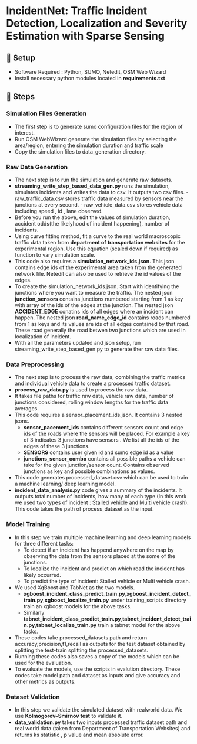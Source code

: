 # IncidentNet: Traffic Incident Detection, Localization and Severity Estimation with Sparse Sensing

## 🚀 Setup
- Software Required : Python, SUMO, Netedit, OSM Web Wizard
- Install necessary python modules located in **requirements.txt**


## 📝 Steps

###  Simulation Files Generation
-   The first step is to generate sumo configuration files for the region of interest.
-   Run OSM WebWizard  generate the simulation files by selecting the area/region, entering the simulation duration and traffic scale
-   Copy the simulation files to data_generation directory.

###  Raw Data Generation
-   The next step is to run the simulation and generate raw datasets.
-   **streaming_write_step_based_data_gen.py** runs the simulation, simulates incidents and writes the data to csv. It outputs two csv files.
        - raw_traffic_data.csv stores traffic data measured by sensors near the junctions at every second.
        - raw_vehicle_data.csv stores vehicle data including speed , id , lane observed.
-   Before you run the above, edit the values of simulation duration, accident odds(the likelyhood of incident happening), number of incidents.
-   Using curve fitting method, fit a curve to the real world macroscopic traffic data taken from **department of transportation websites** for the experimental region. Use this equation (scaled down if required) as function to vary simulation scale.
-   This code also requires a **simulation_network_ids.json**. This json contains edge ids of the experimental area taken from the generated network file. Netedit can also be used to retrieve the id values of the edges.
- To create the simulation_network_ids.json. Start with identifying the junctions where you want to measure the traffic. The nested json **junction_sensors** contains junctions numbered starting from 1 as key with array of the ids of the edges at the junction. The nested json **ACCIDENT_EDGE** conatins ids of all edges where an incident can happen. The nested json **road_name_edge_id** contains roads numbered from 1 as keys and its values are ids of all edges contained by that road. These road generally the road betwen two junctions which are used in localization of incident.
- With all the parameters updated and json setup, run streaming_write_step_based_gen.py to generate ther raw data files.

### Data Preprocessing
-   The next step is to process the raw data, combining the traffic metrics and individual vehicle data to create a processed traffic dataset.
-   **process_raw_data.py** is used to process the raw data.
-   It takes file paths for traffic raw data, vehicle raw data, number of junctions considered, rolling window lengths for the traffic data averages.
-   This code requires a sensor_placement_ids.json. It contains 3 nested jsons.
    - **sensor_pacement_ids** contains different sensors count and edge ids of the roads where the sensors will be placed. For example a key of 3 indicates 3 junctions have sensors . We list all the ids of the edges of these 3 junctions.
    - **SENSORS** contains user given id and sumo edge id as a value
    - **junctions_sensor_combo** contains all possible paths a vehicle can take for the given junction/sensor count. Contains observed junctions as key and possible combinations as values.
-   This code generates processed_dataset.csv which can be used to train a machine learning/ deep learning model.
-   **incident_data_analysis.py** code gives a summary of the incidents. It outputs total number of incidents, how many of each type (In this work we used two types of incident : Stalled vehicle and Multi vehicle crash). This code takes the path of process_dataset as the input.

### Model Training
-   In this step we train multiple machine learning and deep learning models for three different tasks:
    - To detect if an incident has happend anywhere on the map by observing the data from the sensors placed at the some of the junctions.
    - To localize the incident and predict on which road the incident has likely occurred.
    - To predict the type of incident: Stalled vehicle or Multi vehicle crash.
-   We used XgBoost and TabNet as the two models.
    - **xgboost_incident_class_predict_train.py**,**xgboost_incident_detect_train.py**,**xgboost_localize_train.py** under training_scripts directory train an xgboost models for the above tasks.
    - Similarly **tabnet_incident_class_predict_train.py**,**tabnet_incident_detect_train.py**,**tabnet_localize_train.py** train a tabnet model for the above tasks.
-   These codes take processed_datasets path and return accuracy,precision,f1,recall as outputs for the test dataset obtained by splitting the test-train splitting the processed_datasets.
-   Running these codes also saves a copy of the models which can be used for the evaluation.
-   To evaluate the models, use the scripts in evalution directory. These codes take model path and dataset as inputs and give accuracy and other metrics as outputs.

### Dataset Validation
-   In this step we validate the simulated dataset with realworld data. We use **Kolmogorov–Smirnov test** to validate it.
-   **data_validation.py** takes two inputs processed traffic dataset path and real world data (taken from Department of Transportation Websites) and returns ks statistic , p value and mean absolute error.